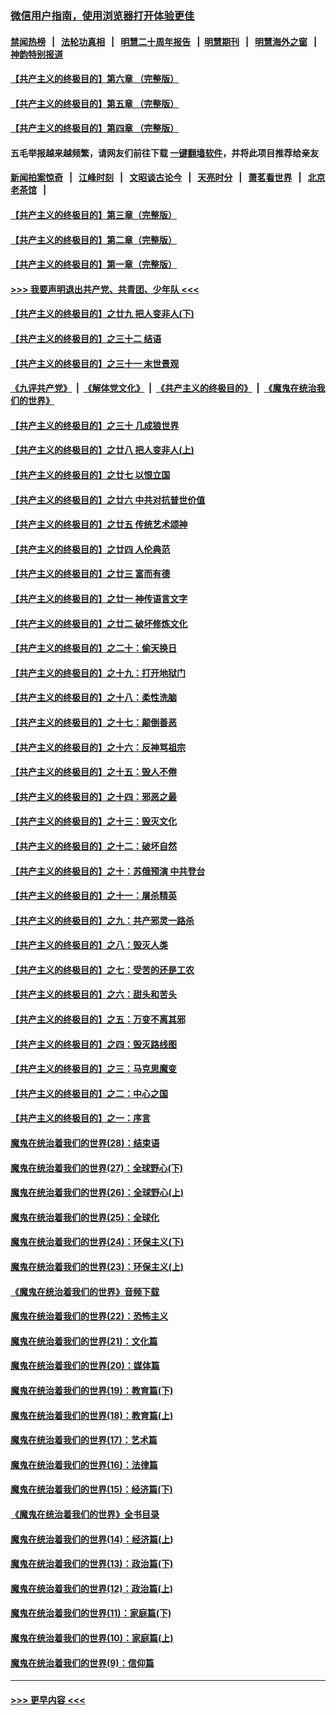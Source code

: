 ### [微信用户指南，使用浏览器打开体验更佳](https://github.com/gfw-breaker/banned-news1/blob/master/indexes/wechat-guide.md?t=0)
#### [禁闻热榜](热点新闻.md?t=0)  &nbsp;&nbsp;|&nbsp;&nbsp; [法轮功真相](https://github.com/gfw-breaker/truth/blob/master/README.md?t=0) &nbsp;&nbsp;|&nbsp;&nbsp; [明慧二十周年报告](https://github.com/gfw-breaker/mh-reports/blob/master/README.md?t=0) &nbsp;&nbsp;|&nbsp;&nbsp;[明慧期刊](https://github.com/gfw-breaker/mh-qikan) &nbsp;&nbsp;|&nbsp;&nbsp; [明慧海外之窗](https://github.com/gfw-breaker/mh-news/blob/master/README.md?t=0) &nbsp;&nbsp;|&nbsp;&nbsp; [神韵特别报道](https://github.com/gfw-breaker/mh-news/blob/master/shenyun.md?t=0)
#### [【共产主义的终极目的】第六章 （完整版）](../pages/nsc422/n11428913.md?t=02160955) 
#### [【共产主义的终极目的】第五章 （完整版）](../pages/nsc422/n11428912.md?t=02160955) 
#### [【共产主义的终极目的】第四章 （完整版）](../pages/nsc422/n11428907.md?t=02160955) 
#### 五毛举报越来越频繁，请网友们前往下载 [一键翻墙软件](https://github.com/gfw-breaker/ssr-accounts)，并将此项目推荐给亲友
#### [新闻拍案惊奇](https://github.com/gfw-breaker/banned-news1/blob/master/pages/link4.md) &nbsp;&nbsp;|&nbsp;&nbsp; [江峰时刻](https://github.com/gfw-breaker/banned-news1/blob/master/pages/link4.md) &nbsp;&nbsp;|&nbsp;&nbsp; [文昭谈古论今](https://github.com/gfw-breaker/banned-news1/blob/master/pages/link4.md) &nbsp;&nbsp;|&nbsp;&nbsp; [天亮时分](https://github.com/gfw-breaker/banned-news1/blob/master/pages/link4.md) &nbsp;&nbsp;|&nbsp;&nbsp; [萧茗看世界](https://github.com/gfw-breaker/banned-news1/blob/master/pages/link4.md) &nbsp;&nbsp;|&nbsp;&nbsp; [北京老茶馆](https://github.com/gfw-breaker/banned-news1/blob/master/pages/link4.md) &nbsp;&nbsp;|&nbsp;&nbsp; 
#### [【共产主义的终极目的】第三章（完整版）](../pages/nsc422/n11428848.md?t=02160955) 
#### [【共产主义的终极目的】第二章（完整版）](../pages/nsc422/n11428831.md?t=02160955) 
#### [【共产主义的终极目的】第一章（完整版）](../pages/nsc422/n11417651.md?t=02160955) 
#### [>>> 我要声明退出共产党、共青团、少年队 <<<](https://github.com/begood0513/goodnews/blob/master/quit/letter.md) 
#### [【共产主义的终极目的】之廿九 把人变非人(下)](../pages/nsc422/n11344140.md?t=02160955) 
#### [【共产主义的终极目的】之三十二 结语](../pages/nsc422/n11360535.md?t=02160955) 
#### [【共产主义的终极目的】之三十一 末世景观](../pages/nsc422/n11351129.md?t=02160955) 
#### [《九评共产党》](https://github.com/begood0513/9ping.md/blob/master/README.md) &nbsp;|&nbsp; [《解体党文化》](../../../../jtdwh.md/blob/master/README.md)  &nbsp;|&nbsp; [《共产主义的终极目的》](../../../../gczydzjmd.md/blob/master/README.md) &nbsp;|&nbsp; [《魔鬼在统治我们的世界》](../../../../mgztzwmdsj.md/blob/master/README.md) 
#### [【共产主义的终极目的】之三十 几成狼世界](../pages/nsc422/n11348280.md?t=02160955) 
#### [【共产主义的终极目的】之廿八 把人变非人(上)](../pages/nsc422/n11340492.md?t=02160955) 
#### [【共产主义的终极目的】之廿七 以恨立国](../pages/nsc422/n11336944.md?t=02160955) 
#### [【共产主义的终极目的】之廿六 中共对抗普世价值](../pages/nsc422/n11324785.md?t=02160955) 
#### [【共产主义的终极目的】之廿五 传统艺术颂神](../pages/nsc422/n11296396.md?t=02160955) 
#### [【共产主义的终极目的】之廿四 人伦典范](../pages/nsc422/n11296397.md?t=02160955) 
#### [【共产主义的终极目的】之廿三 富而有德](../pages/nsc422/n11283598.md?t=02160955) 
#### [【共产主义的终极目的】之廿一 神传语言文字](../pages/nsc422/n11263265.md?t=02160955) 
#### [【共产主义的终极目的】之廿二 破坏修炼文化](../pages/nsc422/n11245728.md?t=02160955) 
#### [【共产主义的终极目的】之二十：偷天换日](../pages/nsc422/n11238846.md?t=02160955) 
#### [【共产主义的终极目的】之十九：打开地狱门](../pages/nsc422/n11206376.md?t=02160955) 
#### [【共产主义的终极目的】之十八：柔性洗脑](../pages/nsc422/n11199994.md?t=02160955) 
#### [【共产主义的终极目的】之十七：颠倒善恶](../pages/nsc422/n11179782.md?t=02160955) 
#### [【共产主义的终极目的】之十六：反神骂祖宗](../pages/nsc422/n11166798.md?t=02160955) 
#### [【共产主义的终极目的】之十五：毁人不倦](../pages/nsc422/n11166792.md?t=02160955) 
#### [【共产主义的终极目的】之十四：邪恶之最](../pages/nsc422/n11150249.md?t=02160955) 
#### [【共产主义的终极目的】之十三：毁灭文化](../pages/nsc422/n11135227.md?t=02160955) 
#### [【共产主义的终极目的】之十二：破坏自然](../pages/nsc422/n11135214.md?t=02160955) 
#### [【共产主义的终极目的】之十：苏俄预演 中共登台](../pages/nsc422/n11118424.md?t=02160955) 
#### [【共产主义的终极目的】之十一：屠杀精英](../pages/nsc422/n11118442.md?t=02160955) 
#### [【共产主义的终极目的】之九：共产邪灵一路杀](../pages/nsc422/n11114139.md?t=02160955) 
#### [【共产主义的终极目的】之八：毁灭人类](../pages/nsc422/n11108503.md?t=02160955) 
#### [【共产主义的终极目的】之七：受苦的还是工农](../pages/nsc422/n11101809.md?t=02160955) 
#### [【共产主义的终极目的】之六：甜头和苦头](../pages/nsc422/n11096971.md?t=02160955) 
#### [【共产主义的终极目的】之五：万变不离其邪](../pages/nsc422/n11091285.md?t=02160955) 
#### [【共产主义的终极目的】之四：毁灭路线图](../pages/nsc422/n11086284.md?t=02160955) 
#### [【共产主义的终极目的】之三：马克思魔变](../pages/nsc422/n11061941.md?t=02160955) 
#### [【共产主义的终极目的】之二：中心之国](../pages/nsc422/n11047728.md?t=02160955) 
#### [【共产主义的终极目的】之一：序言](../pages/nsc422/n11086077.md?t=02160955) 
#### [魔鬼在统治着我们的世界(28)：结束语](../pages/nsc422/n10936246.md?t=02160955) 
#### [魔鬼在统治着我们的世界(27)：全球野心(下)](../pages/nsc422/n10928319.md?t=02160955) 
#### [魔鬼在统治着我们的世界(26)：全球野心(上)](../pages/nsc422/n10900318.md?t=02160955) 
#### [魔鬼在统治着我们的世界(25)：全球化](../pages/nsc422/n10788205.md?t=02160955) 
#### [魔鬼在统治着我们的世界(24)：环保主义(下)](../pages/nsc422/n10695307.md?t=02160955) 
#### [魔鬼在统治着我们的世界(23)：环保主义(上)](../pages/nsc422/n10688613.md?t=02160955) 
#### [《魔鬼在统治着我们的世界》音频下载](../pages/nsc422/n10635553.md?t=02160955) 
#### [魔鬼在统治着我们的世界(22)：恐怖主义](../pages/nsc422/n10614727.md?t=02160955) 
#### [魔鬼在统治着我们的世界(21)：文化篇](../pages/nsc422/n10597706.md?t=02160955) 
#### [魔鬼在统治着我们的世界(20)：媒体篇](../pages/nsc422/n10586579.md?t=02160955) 
#### [魔鬼在统治着我们的世界(19)：教育篇(下)](../pages/nsc422/n10564808.md?t=02160955) 
#### [魔鬼在统治着我们的世界(18)：教育篇(上)](../pages/nsc422/n10526970.md?t=02160955) 
#### [魔鬼在统治着我们的世界(17)：艺术篇](../pages/nsc422/n10499093.md?t=02160955) 
#### [魔鬼在统治着我们的世界(16)：法律篇](../pages/nsc422/n10485969.md?t=02160955) 
#### [魔鬼在统治着我们的世界(15)：经济篇(下)](../pages/nsc422/n10469975.md?t=02160955) 
#### [《魔鬼在统治着我们的世界》全书目录](../pages/nsc422/n10464261.md?t=02160955) 
#### [魔鬼在统治着我们的世界(14)：经济篇(上)](../pages/nsc422/n10457370.md?t=02160955) 
#### [魔鬼在统治着我们的世界(13)：政治篇(下)](../pages/nsc422/n10448270.md?t=02160955) 
#### [魔鬼在统治着我们的世界(12)：政治篇(上)](../pages/nsc422/n10444576.md?t=02160955) 
#### [魔鬼在统治着我们的世界(11)：家庭篇(下)](../pages/nsc422/n10440961.md?t=02160955) 
#### [魔鬼在统治着我们的世界(10)：家庭篇(上)](../pages/nsc422/n10435448.md?t=02160955) 
#### [魔鬼在统治着我们的世界(9)：信仰篇](../pages/nsc422/n10432159.md?t=02160955) 

----
#### [ >>> 更早内容 <<< ](../indexes/nsc422-earlier.md)
